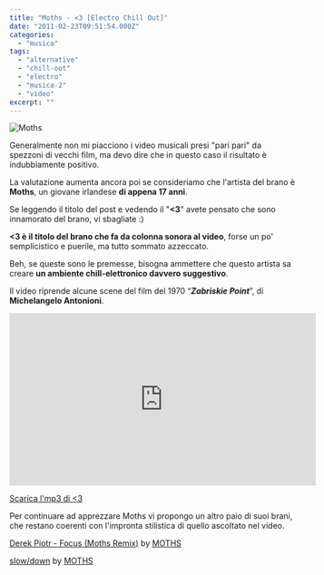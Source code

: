 ```yaml
---
title: "Moths - <3 [Electro Chill Out]"
date: "2011-02-23T09:51:54.000Z"
categories:
  - "musica"
tags:
  - "alternative"
  - "chill-out"
  - "electro"
  - "musica-2"
  - "video"
excerpt: ""
---
```


![](https://enricodeleo.s3.eu-south-1.amazonaws.com/uploads/2011/02/1648007_300.jpg "Moths")

Generalmente non mi piacciono i video musicali presi "pari pari" da spezzoni di vecchi film, ma devo dire che in questo caso il risultato è indubbiamente positivo.

La valutazione aumenta ancora poi se consideriamo che l'artista del brano è **Moths**, un giovane irlandese **di appena 17 anni**.

Se leggendo il titolo del post e vedendo il "**<3**" avete pensato che sono innamorato del brano, vi sbagliate :)

**<3 è il titolo del brano che fa da colonna sonora al video**, forse un po' semplicistico e puerile, ma tutto sommato azzeccato.

Beh, se queste sono le premesse, bisogna ammettere che questo artista sa creare **un ambiente chill-elettronico davvero suggestivo**.

Il video riprende alcune scene del film del 1970 “**_Zabriskie Point_**”, di **Michelangelo Antonioni**.

<iframe src="http://player.vimeo.com/video/19895105?byline=0&amp;portrait=0" width="540" height="304" frameborder="0"></iframe>

 [Scarica l'mp3 di <3](http://groovebat.com/download/f18.mp3)

Per continuare ad apprezzare Moths vi propongo un altro paio di suoi brani, che restano coerenti con l'impronta stilistica di quello ascoltato nel video.

  [Derek Piotr - Focus (Moths Remix)](http://soundcloud.com/mmoths/derek-piotr-focus-moths-remix) by [MOTHS](http://soundcloud.com/mmoths)

  [slow/down](http://soundcloud.com/mmoths/slow-down) by [MOTHS](http://soundcloud.com/mmoths)
